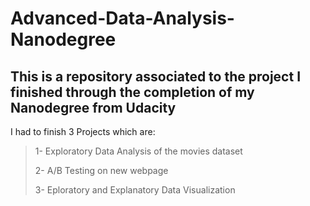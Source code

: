 # Advanced-Data-Analysis-Nanodegree

## This is a repository associated to the project I finished through the completion of my Nanodegree from Udacity

I had to finish 3 Projects which are:
> 1- Exploratory Data Analysis of the movies dataset
> 
> 2- A/B Testing on new webpage
> 
> 3- Eploratory and Explanatory Data Visualization
